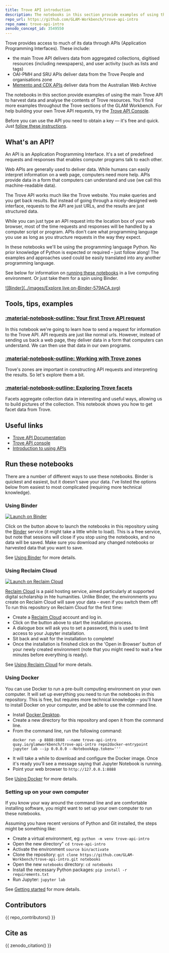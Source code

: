 ```yaml
---
title: Trove API introduction
description: The notebooks in this section provide examples of using the main Trove API to harvest data and analyse the contents of Trove resources.
repo_url: https://github.com/GLAM-Workbench/trove-api-intro
repo_name: trove-api-intro
zenodo_concept_id: 3549550
---
```


Trove provides access to much of its data through APIs (Application Programming Interfaces). These include:

* the main Trove API delivers data from aggregated collections, digitised resources (including newspapers), and user activity (such as lists and tags)
* OAI-PMH and SRU APIs deliver data from the Trove People and organisations zone
* [Memento and CDX APIs](/web-archives/) deliver data from the Australian Web Archive

The notebooks in this section provide examples of using the main Trove API to harvest data and analyse the contents of Trove resources. You'll find more examples throughout the Trove sections of the GLAM Workbench. For help building your own Trove API requests, try the [Trove API Console](http://troveconsole.herokuapp.com/).

Before you can use the API you need to obtain a key — it's free and quick. Just [follow these instructions](https://trove.nla.gov.au/about/create-something/using-api).

## What's an API?

An API is an Application Programming Interface. It's a set of predefined requests and responses that enables computer programs talk to each other.

Web APIs are generally used to deliver data. While humans can easily interpret information on a web page, computers need more help. APIs provide data in a form that computers can understand and use (we call this machine-readable data).

The Trove API works much like the Trove website. You make queries and you get back results. But instead of going through a nicely-designed web interface, requests to the API are just URLs, and the results are just structured data.

While you can just type an API request into the location box of your web browser, most of the time requests and responses will be handled by a computer script or program. APIs don't care what programming language you use as long as you structure requests in the way they expect.

In these notebooks we'll be using the programming language Python. No prior knowledge of Python is expected or required – just follow along! The examples and approaches used could be easily translated into any another programming language.

See below for information on [running these notebooks](#run-these-notebooks) in a live computing environment. Or just take them for a spin using Binder.

[![Binder](../images/Explore live on-Binder-579ACA.svg)](https://mybinder.org/v2/gh/GLAM-Workbench/trove-api-intro/master)

## Tools, tips, examples

### [:material-notebook-outline: Your first Trove API request](your-first-api-request.md)  
In this notebook we're going to learn how to send a request for information to the Trove API. API requests are just like normal urls. However, instead of sending us back a web page, they deliver data in a form that computers can understand. We can then use that data in our own programs.

### [:material-notebook-outline: Working with Trove zones](working-with-zones.md)  
Trove's zones are important in constructing API requests and interpreting the results. So let's explore them a bit.

### [:material-notebook-outline: Exploring Trove facets](exploring-facets.md)  
Facets aggregate collection data in interesting and useful ways, allowing us to build pictures of the collection. This notebook shows you how to get facet data from Trove.

## Useful links

*   [Trove API Documentation](http://help.nla.gov.au/trove/building-with-trove/api-version-2-technical-guide)
*   [Trove API console](http://troveconsole.herokuapp.com/)
*   [Introduction to using APIs](https://github.com/staplegun/using-apis)

## Run these notebooks

There are a number of different ways to use these notebooks. Binder is quickest and easiest, but it doesn't save your data. I've listed the options below from easiest to most complicated (requiring more technical knowledge).

### Using Binder

[![Launch on Binder](https://mybinder.org/badge_logo.svg)](https://mybinder.org/v2/gh/GLAM-Workbench/trove-api-intro/master/)

Click on the button above to launch the notebooks in this repository using the [Binder](https://mybinder.org/) service (it might take a little while to load). This is a free service, but note that sessions will close if you stop using the notebooks, and no data will be saved. Make sure you download any changed notebooks or harvested data that you want to save.

See [Using Binder](https://glam-workbench.net/using-binder/) for more details.

### Using Reclaim Cloud

[![Launch on Reclaim Cloud](https://glam-workbench.github.io/images/launch-on-reclaim-cloud.svg)](https://app.my.reclaim.cloud/?manifest=https://raw.githubusercontent.com/GLAM-Workbench/trove-api-intro/master/reclaim-manifest.jps)

[Reclaim Cloud](https://reclaim.cloud/) is a paid hosting service, aimed particularly at supported digital scholarship in hte humanities. Unlike Binder, the environments you create on Reclaim Cloud will save your data – even if you switch them off! To run this repository on Reclaim Cloud for the first time:

* Create a [Reclaim Cloud](https://reclaim.cloud/) account and log in.
* Click on the button above to start the installation process.
* A dialogue box will ask you to set a password, this is used to limit access to your Jupyter installation.
* Sit back and wait for the installation to complete!
* Once the installation is finished click on the 'Open in Browser' button of your newly created environment (note that you might need to wait a few minutes before everything is ready).

See [Using Reclaim Cloud](https://glam-workbench.net/using-reclaim-cloud/) for more details.

### Using Docker

You can use Docker to run a pre-built computing environment on your own computer. It will set up everything you need to run the notebooks in this repository. This is free, but requires more technical knowledge – you'll have to install Docker on your computer, and be able to use the command line.

* Install [Docker Desktop](https://docs.docker.com/get-docker/).
* Create a new directory for this repository and open it from the command line.
* From the command line, run the following command:  
  ```
  docker run -p 8888:8888 --name trove-api-intro quay.io/glamworkbench/trove-api-intro repo2docker-entrypoint jupyter lab --ip 0.0.0.0 --NotebookApp.token='''
  ```
* It will take a while to download and configure the Docker image. Once it's ready you'll see a message saying that Jupyter Notebook is running.
* Point your web browser to `http://127.0.0.1:8888`

See [Using Docker](https://glam-workbench.net/using-docker/) for more details.

### Setting up on your own computer

If you know your way around the command line and are comfortable installing software, you might want to set up your own computer to run these notebooks.

Assuming you have recent versions of Python and Git installed, the steps might be something like:

* Create a virtual environment, eg: `python -m venv trove-api-intro`
* Open the new directory" `cd trove-api-intro`
* Activate the environment `source bin/activate`
* Clone the repository: `git clone https://github.com/GLAM-Workbench/trove-api-intro.git notebooks`
* Open the new `notebooks` directory: `cd notebooks`
* Install the necessary Python packages: `pip install -r requirements.txt`
* Run Jupyter: `jupyter lab`

See [Getting started](https://glam-workbench.net/getting-started/#using-python-on-your-own-computer) for more details.

## Contributors

{{ repo_contributors() }}

## Cite as

{{ zenodo_citation() }}

